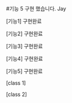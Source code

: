 #기능 5 구현 했습니다. Jay

[기능1]
구현완료

[기능2]
구현완료

[기능3]
구현완료

[기능4]
구현완료

[기능5]
구현완료

[class 1]

[class 2]
